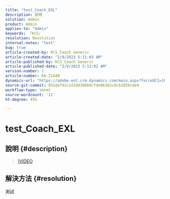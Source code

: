 ```yaml
---
title: "test_Coach_EXL"
description: 說明
solution: Admin
product: Admin
applies-to: "Admin"
keywords: 「KCS」
resolution: Resolution
internal-notes: "test"
bug: true
article-created-by: KCS_Coach Generic
article-created-date: "2/9/2023 5:11:03 AM"
article-published-by: KCS_Coach Generic
article-published-date: "2/9/2023 5:13:02 AM"
version-number: 1
article-number: KA-21440
dynamics-url: "https://adobe-ent.crm.dynamics.com/main.aspx?forceUCI=1&pagetype=entityrecord&etn=knowledgearticle&id=c779831f-38a8-ed11-aad1-6045bd0067ea"
source-git-commit: 951de7d2ca32dd38660cfde86362c8c61059cde9
workflow-type: tm+mt
source-wordcount: '11'
ht-degree: 45%

---
```


# test_Coach_EXL

## 說明 {#description}



>[!VIDEO](https://video.tv.adobe.com/v/18696?quality=9&amp;learn=on)




## 解決方法 {#resolution}


測試
